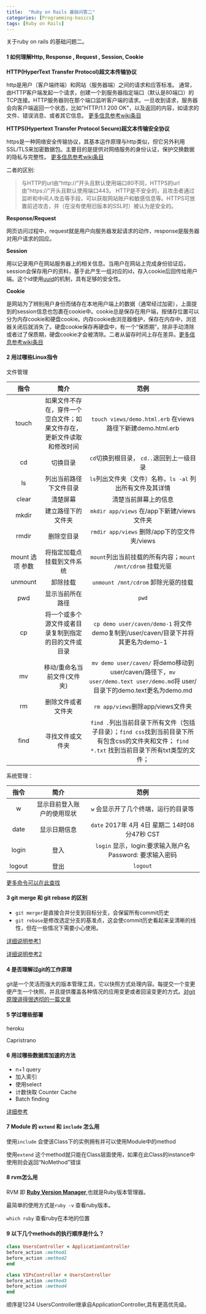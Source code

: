 ```yaml
---
title:  "Ruby on Rails 基础问答二"
categories: [Programming-basics]
tags: [Ruby on Rails]
---
```


关于ruby on rails 的基础问题二。

#### 1 如何理解Http, Response , Request , Session, Cookie

**HTTP(HyperText Transfer Protocol)超文本传输协议**

http是用户（客户端终端）和网站（服务器端）之间的请求和应答标准。
通常，由HTTP客户端发起一个请求，创建一个到服务器指定端口（默认是80端口）的TCP连接。HTTP服务器则在那个端口监听客户端的请求。一旦收到请求，服务器会向客户端返回一个状态，比如"HTTP/1.1 200 OK"，以及返回的内容，如请求的文件、错误消息、或者其它信息。
[更多信息参考wiki条目](https://zh.wikipedia.org/wiki/超文本传输协议)

**HTTPS(Hypertext Transfer Protocol Secure)超文本传输安全协议**

https是一种网络安全传输协议，其基本运作原理与http类似，但它另外利用SSL/TLS来加密数据包。主要目的是提供对网络服务的身份认证，保护交换数据的隐私与完整性。
[更多信息参考wiki条目](https://zh.wikipedia.org/wiki/超文本传输安全协议)

二者的区别:
> 与HTTP的url由“http://”开头且默认使用端口80不同，HTTPS的url由"https://"开头且默认使用端口443。
HTTP是不安全的，且攻击者通过监听和中间人攻击等手段，可以获取网站账户和敏感信息等。HTTPS可放置前述攻击，并（在没有使用旧版本的SSL时）被认为是安全的。

**Response/Request**

网页访问过程中，request就是用户向服务器发起请求的动作，response是服务器对用户请求的回应。

**Session**

用以记录用户在网站服务器上的相关信息。当用户在网站上完成身份验证后，session会保存用户的资料，基于此产生一组对应的id，存入cookie后回传给用户端。这个id使用[uuid](https://zh.wikipedia.org/wiki/通用唯一识别码)的机制，具有足够的安全性。

**Cookie**

是网站为了辨别用户身份而储存在本地用户端上的数据（通常经过加密），上面提到的session信息也包裹在cookie中。cookie总是保存在用户端，按储存位置可以分为内存cookie和硬盘cookie。内存cookie由浏览器维护，保存在内存中，浏览器关闭后就消失了。硬盘cookie保存再硬盘中，有一个“保质期”，除非手动清除或者过了保质期，硬盘cookie才会被清除。二者从留存时间上存在差异。[更多信息参考wiki条目](https://zh.wikipedia.org/wiki/Cookie)


#### 2 用过哪些Linux指令

文件管理

| 指令       | 简介          | 范例  |
| :-------------: |:-------------:| :-----:|
|touch         |  如果文件不存在，穿件一个空白文件；如果文件存在，更新文件读取和修改时间   |  `touch views/demo.html.erb` 在views路径下新建demo.html.erb  |
|  cd       | 切换目录    |  `cd`切换到根目录， `cd..`退回到上一级目录  |
|   ls      | 列出当前路径下文件目录    | `ls`列出文件夹（文件）名称，`ls -al` 列出所有文件及其详情  |
|   clear      |  清楚屏幕   | 清楚当前屏幕上的信息   |
|   mkdir      | 建立路径下的文件夹    | `mkdir app/views` 在/app下新建/views文件夹   |
|   rmdir      |   删除空目录  |  `rmdir app/views` 删除/app下的空文件夹/views   |
|    mount 选项 参数     |   将指定加载点挂载到文件系统  | `mount`列出当前挂载的所有内容；`mount /mnt/cdrom` 挂载光驱   |
|    unmount     |   卸除挂载  | `unmount /mnt/cdrom` 卸除光驱的挂载   |
|     pwd    |  显示当前所在路径   |  `pwd`  |
|    cp     |  将一个或多个源文件或者目录复制到指定的目的文件或目录  | `cp demo user/caven/demo-1` 将文件demo复制到/user/caven/目录下并将其更名为demo-1 |
|    mv     |   移动/重命名当前文件(文件夹)  |`mv demo user/caven/` 将demo移动到user/caven/路径下，`mv user/demo.text user/demo.md`将 user/目录下的demo.text更名为demo.md    |
|   rm      |  删除文件或者文件夹   |  `rm app/views`删除app/views文件夹  |
|    find     | 寻找文件或文件夹    | `find .`列出当前目录下所有文件（包括子目录）；`find css`找到当前目录下所有包含css的文件夹和文件； `find *.txt` 找到当前目录下所有txt类型的文件； |


系统管理：

| 指令       | 简介          | 范例  |
| :-------------: |:-------------:| :-----:|
|    w    |   显示目前登入账户的使用现状  | `w` 会显示开了几个终端，运行的目录等   |
|    date     |  显示日期信息   |  `date` 2017年 4月 4日 星期二 14时08分47秒 CST  |
|    login     |   登入  | `login` 显示，login:要求输入账户名 Password: 要求输入密码 |
|    logout     |   登出 | `logout` |

[更多命令可以在此查找](/http://man.linuxde.net)

#### 3 git merge 和 git rebase 的区别

* `git merger`是直接合并分支到目标分支，会保留所有commit历史
* `git rebase`是修改选定分支的基准点，这会使commit历史看起来呈清晰的线性，但在一些情况下需要小心使用。

[详细说明参考1](/https://git-scm.com/book/zh/v1/Git-分支-分支的衍合)

[详细说明参考2](/https://www.ibm.com/developerworks/cn/devops/d-learn-workings-git/#authorN10024)

#### 4 是否理解过git的工作原理

git是一个灵活而强大的版本管理工具，它以快照方式处理内容。每提交一个变更便产生一个快照，并且提供覆盖各种情况的应用变更或者回滚变更的方式。[对git原理讲得很透彻的一篇文章](/https://www.ibm.com/developerworks/cn/devops/d-learn-workings-git/#authorN10024)


#### 5 学过哪些部署

heroku

Capristrano


#### 6 用过哪些数据库加速的方法

* n+1 query
* 加入索引
* 使用select
* 计数快取 Counter Cache
* Batch finding

[详细参考](/https://ihower.tw/rails/performance.html)


#### 7 Module 的 `extend` 和 `include` 怎么用

使用`include` 会使该Class下的实例拥有并可以使用Module中的method

使用`extend` 这个method就只能在Class层面使用，如果在此Class的instance中使用则会返回“NoMethod”错误


#### 8 rvm怎么用

RVM 即 **[Ruby Version Manager](/https://rvm.io)**,也就是Ruby版本管理器。

最简单的使用方式是`ruby -v` 查看ruby版本。

`which ruby` 查看ruby在本地的位置

#### 9 以下几个methods的执行顺序是什么？

```ruby
class UsersController < ApplicationController
before_action :method1
before_action :method2
end
```

```ruby
class VIPsController < UsersController
before_action :method3
before_action :method4
end
```

顺序是1234 UsersController继承自ApplicationController,具有更高优先级。
